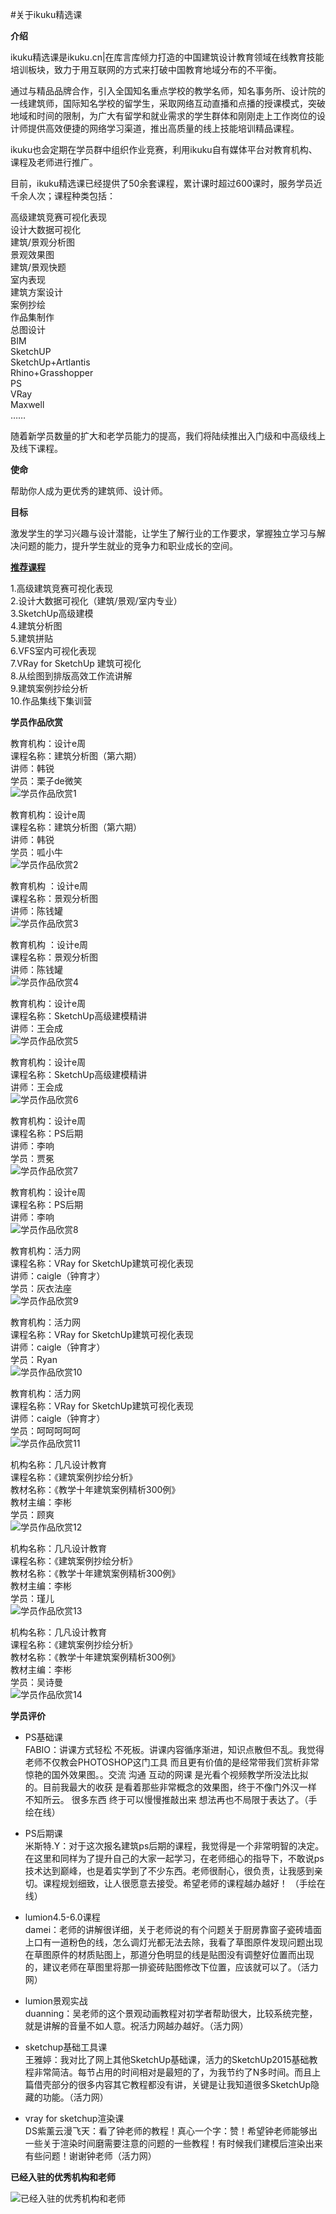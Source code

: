 #关于ikuku精选课

**介绍**  

ikuku精选课是ikuku.cn|在库言库倾力打造的中国建筑设计教育领域在线教育技能培训板块，致力于用互联网的方式来打破中国教育地域分布的不平衡。  

通过与精品品牌合作，引入全国知名重点学校的教学名师，知名事务所、设计院的一线建筑师，国际知名学校的留学生，采取网络互动直播和点播的授课模式，突破地域和时间的限制，为广大有留学和就业需求的学生群体和刚刚走上工作岗位的设计师提供高效便捷的网络学习渠道，推出高质量的线上技能培训精品课程。  

ikuku也会定期在学员群中组织作业竞赛，利用ikuku自有媒体平台对教育机构、课程及老师进行推广。  

目前，ikuku精选课已经提供了50余套课程，累计课时超过600课时，服务学员近千余人次；课程种类包括：  

高级建筑竞赛可视化表现  
设计大数据可视化  
建筑/景观分析图  
景观效果图  
建筑/景观快题  
室内表现  
建筑方案设计  
案例抄绘  
作品集制作  
总图设计  
BIM  
SketchUP  
SketchUp+Artlantis  
Rhino+Grasshopper  
PS  
VRay  
Maxwell  
……

随着新学员数量的扩大和老学员能力的提高，我们将陆续推出入门级和中高级线上及线下课程。  

**使命**  

帮助你人成为更优秀的建筑师、设计师。

**目标**  

激发学生的学习兴趣与设计潜能，让学生了解行业的工作要求，掌握独立学习与解决问题的能力，提升学生就业的竞争力和职业成长的空间。

[**推荐课程**](http://www.ikuku.cn/tag/ikuku%E7%B2%BE%E9%80%89%E8%AF%BE)  

1.高级建筑竞赛可视化表现  
2.设计大数据可视化（建筑/景观/室内专业）  
3.SketchUp高级建模  
4.建筑分析图  
5.建筑拼贴  
6.VFS室内可视化表现  
7.VRay for SketchUp 建筑可视化  
8.从绘图到排版高效工作流讲解  
9.建筑案例抄绘分析  
10.作品集线下集训营  


**学员作品欣赏**  

教育机构：设计e周  
课程名称：建筑分析图（第六期）  
讲师：韩锐  
学员：栗子de微笑  
![学员作品欣赏1](images/traning-shop/1.jpg)

教育机构：设计e周  
课程名称：建筑分析图（第六期）  
讲师：韩锐  
学员：呱小牛  
![学员作品欣赏2](images/traning-shop/02.jpg)

教育机构 ：设计e周  
课程名称：景观分析图  
讲师：陈钱罐    
![学员作品欣赏3](images/traning-shop/3.jpg)

教育机构 ：设计e周  
课程名称：景观分析图  
讲师：陈钱罐   
![学员作品欣赏4](images/traning-shop/4.jpg)

教育机构：设计e周  
课程名称：SketchUp高级建模精讲  
讲师：王会成  
![学员作品欣赏5](images/traning-shop/5.jpg)

教育机构：设计e周  
课程名称：SketchUp高级建模精讲  
讲师：王会成  
![学员作品欣赏6](images/traning-shop/6.jpg)

教育机构：设计e周  
课程名称：PS后期  
讲师：李响  
学员：贾冕  
![学员作品欣赏7](images/traning-shop/10.jpg)

教育机构：设计e周  
课程名称：PS后期  
讲师：李响  
![学员作品欣赏8](images/traning-shop/11.jpg)

教育机构：活力网  
课程名称：VRay for SketchUp建筑可视化表现  
讲师：caigle（钟育才）  
学员：灰衣法座  
![学员作品欣赏9](images/traning-shop/7.jpg)

教育机构：活力网  
课程名称：VRay for SketchUp建筑可视化表现  
讲师：caigle（钟育才）  
学员：Ryan  
![学员作品欣赏10](images/traning-shop/08.jpg)

教育机构：活力网  
课程名称：VRay for SketchUp建筑可视化表现  
讲师：caigle（钟育才）  
学员：呵呵呵呵呵  
![学员作品欣赏11](images/traning-shop/9.jpg)

机构名称：几凡设计教育  
课程名称：《建筑案例抄绘分析》  
教材名称：《教学十年建筑案例精析300例》  
教材主编：李彬  
学员：顾爽  
![学员作品欣赏12](images/traning-shop/12.jpg)

机构名称：几凡设计教育  
课程名称：《建筑案例抄绘分析》  
教材名称：《教学十年建筑案例精析300例》  
教材主编：李彬  
学员：瑾儿  
![学员作品欣赏13](images/traning-shop/13.jpg)

机构名称：几凡设计教育  
课程名称：《建筑案例抄绘分析》  
教材名称：《教学十年建筑案例精析300例》  
教材主编：李彬  
学员：吴诗曼  
![学员作品欣赏14](images/traning-shop/14.jpg)


**学员评价**  

* PS基础课  
FABIO：讲课方式轻松 不死板。讲课内容循序渐进，知识点散但不乱。我觉得老师不仅教会PHOTOSHOP这门工具 而且更有价值的是经常带我们赏析非常惊艳的国外效果图。。交流 沟通 互动的网课 是光看个视频教学所没法比拟的。目前我最大的收获 是看着那些非常概念的效果图，终于不像门外汉一样 不知所云。 很多东西 终于可以慢慢推敲出来 想法再也不局限于表达了。（手绘在线）   


* PS后期课  
米斯特.Y：对于这次报名建筑ps后期的课程，我觉得是一个非常明智的决定。在这里和同样为了提升自己的大家一起学习，在老师细心的指导下，不敢说ps技术达到巅峰，也是着实学到了不少东西。老师很耐心，很负责，让我感到亲切。课程规划细致，让人很愿意去接受。希望老师的课程越办越好！ （手绘在线）  


* lumion4.5-6.0课程  
damei：老师的讲解很详细，关于老师说的有个问题关于厨房靠窗子瓷砖墙面上口有一道粉色的线，怎么调灯光都无法去除，我看了草图原件发现问题出现在草图原件的材质贴图上，那道分色明显的线是贴图没有调整好位置而出现的，建议老师在草图里将那一排瓷砖贴图修改下位置，应该就可以了。（活力网）  

* lumion景观实战  
duanning：吴老师的这个景观动画教程对初学者帮助很大，比较系统完整，就是讲解的音量不如人意。祝活力网越办越好。（活力网）  

* sketchup基础工具课  
王雅婷：我对比了网上其他SketchUp基础课，活力的SketchUp2015基础教程非常简洁。每节占用的时间相对是最短的了，为我节约了N多时间。而且上篇借壳部分的很多内容其它教程都没有讲，关键是让我知道很多SketchUp隐藏的功能。（活力网）  


* vray for sketchup渲染课  
DS紫薰云漫飞天：看了钟老师的教程！真心一个字：赞！希望钟老师能够出一些关于渲染时间磨需要注意的问题的一些教程！有时候我们建模后渲染出来有些问题！谢谢钟老师（活力网）

**已经入驻的优秀机构和老师**  

![已经入驻的优秀机构和老师](images/shop01.png)  


